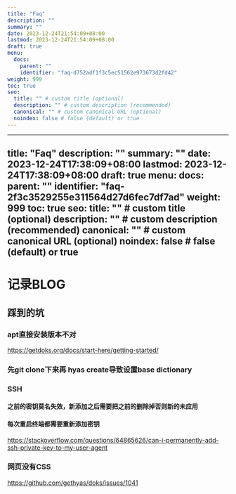 ```yaml
---
title: "Faq"
description: ""
summary: ""
date: 2023-12-24T21:54:09+08:00
lastmod: 2023-12-24T21:54:09+08:00
draft: true
menu:
  docs:
    parent: ""
    identifier: "faq-d752adf1f3c5ec51562e973673d2fd42"
weight: 999
toc: true
seo:
  title: "" # custom title (optional)
  description: "" # custom description (recommended)
  canonical: "" # custom canonical URL (optional)
  noindex: false # false (default) or true
---
```



---
title: "Faq"
description: ""
summary: ""
date: 2023-12-24T17:38:09+08:00
lastmod: 2023-12-24T17:38:09+08:00
draft: true
menu:
  docs:
    parent: ""
    identifier: "faq-2f3c3529255e311564d27d6fec7df7ad"
weight: 999
toc: true
seo:
  title: "" # custom title (optional)
  description: "" # custom description (recommended)
  canonical: "" # custom canonical URL (optional)
  noindex: false # false (default) or true
---

# 记录BLOG
## 踩到的坑
### apt直接安装版本不对
https://getdoks.org/docs/start-here/getting-started/
### 先git clone下来再 hyas create导致设置base dictionary
### SSH
#### 之前的密钥莫名失效，新添加之后需要把之前的删除掉否则新的未应用
#### 每次重启终端都需要重新添加密钥
https://stackoverflow.com/questions/64865626/can-i-permanently-add-ssh-private-key-to-my-user-agent
### 网页没有CSS

https://github.com/gethyas/doks/issues/1041
